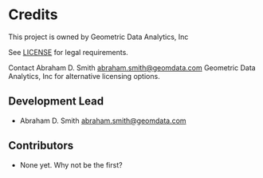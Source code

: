# Credits

This project is owned by Geometric Data Analytics, Inc

See [LICENSE](LICENSE) for legal requirements.

Contact Abraham D. Smith <abraham.smith@geomdata.com> Geometric Data Analytics, Inc
for alternative licensing options.

## Development Lead

* Abraham D. Smith <abraham.smith@geomdata.com>

## Contributors

* None yet. Why not be the first?
